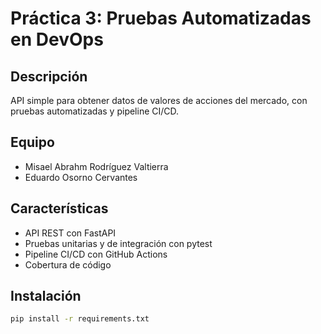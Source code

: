 # Práctica 3: Pruebas Automatizadas en DevOps

## Descripción
API simple para obtener datos de valores de acciones del mercado, con pruebas automatizadas y pipeline CI/CD.

## Equipo
- Misael Abrahm Rodríguez Valtierra
- Eduardo Osorno Cervantes

## Características
- API REST con FastAPI
- Pruebas unitarias y de integración con pytest
- Pipeline CI/CD con GitHub Actions
- Cobertura de código

## Instalación
```bash
pip install -r requirements.txt
```